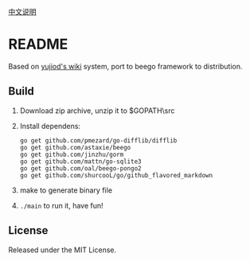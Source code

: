 [中文说明](https://github.com/ipfans/miniwiki/blob/master/READMEZH)

README
===

Based on [yujiod's wiki](github.com/yujiod/wiki) system, port to beego framework to distribution.

Build
---

1. Download zip archive, unzip it to $GOPATH\src

2. Install dependens:

    ```
    go get github.com/pmezard/go-difflib/difflib
    go get github.com/astaxie/beego
    go get github.com/jinzhu/gorm
    go get github.com/mattn/go-sqlite3
    go get github.com/oal/beego-pongo2
    go get github.com/shurcooL/go/github_flavored_markdown
    ```

3. make to generate binary file
4. ```./main``` to run it, have fun!

License
---
Released under the MIT License.

